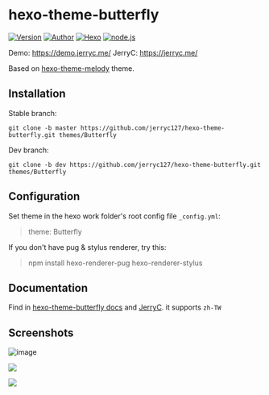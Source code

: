# hexo-theme-butterfly

<a href="https://github.com/jerryc127/hexo-theme-butterfly/releases"><img alt="Version" src="https://img.shields.io/badge/release-2.2.0-blue"/></a>
<a href="https://jerryc.me"><img alt="Author" src="https://img.shields.io/badge/author-JerryC-blur"/></a>
<a href="https://hexo.io"><img alt="Hexo" src="https://img.shields.io/badge/hexo-4.0+-0e83c"/></a>
<a href="https://nodejs.org/"><img alt="node.js" src="https://img.shields.io/badge/node.js-8.0+-blur"/></a>

Demo:  https://demo.jerryc.me/
JerryC:  https://jerryc.me/

Based on [hexo-theme-melody](https://github.com/Molunerfinn/hexo-theme-melody) theme.

## Installation

Stable branch:

```
git clone -b master https://github.com/jerryc127/hexo-theme-butterfly.git themes/Butterfly
```

Dev branch:

```
git clone -b dev https://github.com/jerryc127/hexo-theme-butterfly.git themes/Butterfly
```

## Configuration

 Set theme in the hexo work folder's root config file `_config.yml`: 

> theme: Butterfly

 If you don't have pug & stylus renderer, try this: 

> npm install hexo-renderer-pug hexo-renderer-stylus

## Documentation

Find in [hexo-theme-butterfly docs](https://docs.jerryc.me) and [JerryC](https://jerryc.me/posts/21cfbf15). it supports `zh-TW`

## Screenshots

![image](https://user-images.githubusercontent.com/16351105/58887365-1272f780-8718-11e9-9329-3292c6ba20d4.png)

![](https://user-images.githubusercontent.com/16351105/58887457-3cc4b500-8718-11e9-9417-2bdea603c92e.png)

![](https://user-images.githubusercontent.com/16351105/69338594-7d03f980-0c9e-11ea-8b64-7f165e6508e2.png)